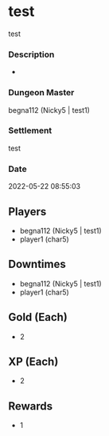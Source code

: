 # test
test
### Description
-
### Dungeon Master
begna112 (Nicky5 | test1)
### Settlement
test
### Date
2022-05-22 08:55:03
## Players
* begna112 (Nicky5 | test1)
* player1 (char5)
## Downtimes
* begna112 (Nicky5 | test1)
* player1 (char5)
## Gold (Each)
* 2
## XP (Each)
* 2
## Rewards
* 1